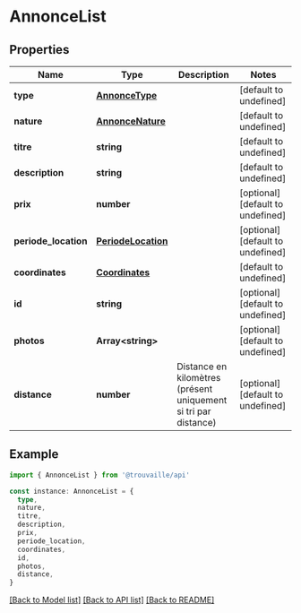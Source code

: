 # AnnonceList

## Properties

| Name                 | Type                                      | Description                                                     | Notes                             |
| -------------------- | ----------------------------------------- | --------------------------------------------------------------- | --------------------------------- |
| **type**             | [**AnnonceType**](AnnonceType.md)         |                                                                 | [default to undefined]            |
| **nature**           | [**AnnonceNature**](AnnonceNature.md)     |                                                                 | [default to undefined]            |
| **titre**            | **string**                                |                                                                 | [default to undefined]            |
| **description**      | **string**                                |                                                                 | [default to undefined]            |
| **prix**             | **number**                                |                                                                 | [optional] [default to undefined] |
| **periode_location** | [**PeriodeLocation**](PeriodeLocation.md) |                                                                 | [optional] [default to undefined] |
| **coordinates**      | [**Coordinates**](Coordinates.md)         |                                                                 | [default to undefined]            |
| **id**               | **string**                                |                                                                 | [optional] [default to undefined] |
| **photos**           | **Array&lt;string&gt;**                   |                                                                 | [optional] [default to undefined] |
| **distance**         | **number**                                | Distance en kilomètres (présent uniquement si tri par distance) | [optional] [default to undefined] |

## Example

```typescript
import { AnnonceList } from '@trouvaille/api'

const instance: AnnonceList = {
  type,
  nature,
  titre,
  description,
  prix,
  periode_location,
  coordinates,
  id,
  photos,
  distance,
}
```

[[Back to Model list]](../README.md#documentation-for-models) [[Back to API list]](../README.md#documentation-for-api-endpoints) [[Back to README]](../README.md)
